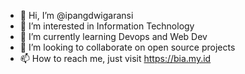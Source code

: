 - 👋 Hi, I’m @ipangdwigaransi
- 👀 I’m interested in Information Technology
- 🌱 I’m currently learning Devops and Web Dev
- 💞️ I’m looking to collaborate on open source projects
- 📫 How to reach me, just visit https://bia.my.id

<!---
ipangdwigaransi/ipangdwigaransi is a ✨ special ✨ repository because its `README.md` (this file) appears on your GitHub profile.
You can click the Preview link to take a look at your changes.
--->
